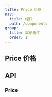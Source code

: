 ```yaml
---
title: Price 价格
nav:
  title: 组件
  path: /components
group:
  title: 展示组件
  order: 1
---
```


## Price 价格

<code src="./demos/demo1.tsx"></code>

<code src="./demos/demo2.tsx"></code>

<code src="./demos/demo3.tsx"></code>

## API

### Price

<API hideTitle src="./components/PriceLayout/index.tsx"></API>
